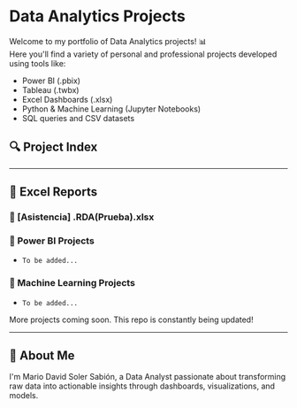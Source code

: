 # Data Analytics Projects

Welcome to my portfolio of Data Analytics projects! 📊  
Here you'll find a variety of personal and professional projects developed using tools like:

- Power BI (.pbix)
- Tableau (.twbx)
- Excel Dashboards (.xlsx)
- Python & Machine Learning (Jupyter Notebooks)
- SQL queries and CSV datasets

## 🔍 Project Index

---

## 📌 Excel Reports

### 📁 [Asistencia] .RDA(Prueba).xlsx


### 📌 Power BI Projects
- `To be added...`

### 📌 Machine Learning Projects
- `To be added...`

More projects coming soon. This repo is constantly being updated!

---

## 🧠 About Me

I'm Mario David Soler Sabión, a Data Analyst passionate about transforming raw data into actionable insights through dashboards, visualizations, and models.
